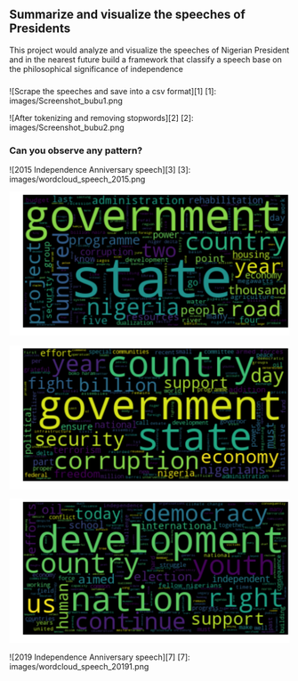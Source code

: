 ## Summarize and visualize the speeches of Presidents
This project would analyze and visualize the speeches of Nigerian President
and in the nearest future build a framework that classify a speech base on the
philosophical significance of independence

###
![Scrape the speeches and save into a csv format][1]
[1]: images/Screenshot_bubu1.png

![After tokenizing and removing stopwords][2]
[2]: images/Screenshot_bubu2.png

### Can you observe any pattern?

![2015 Independence Anniversary speech][3]
[3]: images/wordcloud_speech_2015.png

![2016 Independence Anniversary speech][4]

[4]: images/wordcloud_speech_2016.png

![2017 Independence Anniversary speech][5]

[5]: images/wordcloud_speech_2017.png

![2018 Independence Anniversary speech][6]

[6]: images/wordcloud_speech_2018.png

![2019 Independence Anniversary speech][7]
[7]: images/wordcloud_speech_20191.png
